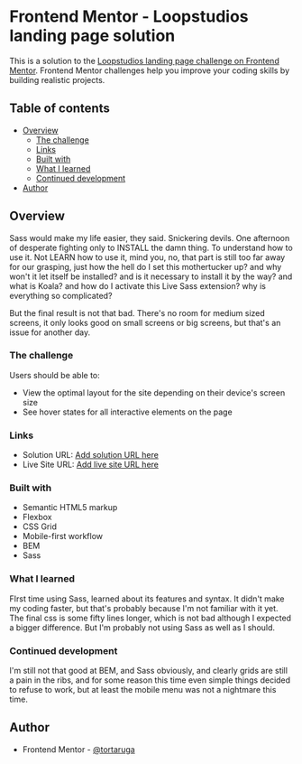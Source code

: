 # Frontend Mentor - Loopstudios landing page solution

This is a solution to the [Loopstudios landing page challenge on Frontend Mentor](https://www.frontendmentor.io/challenges/loopstudios-landing-page-N88J5Onjw). Frontend Mentor challenges help you improve your coding skills by building realistic projects. 

## Table of contents

- [Overview](#overview)
  - [The challenge](#the-challenge)
  - [Links](#links)
  - [Built with](#built-with)
  - [What I learned](#what-i-learned)
  - [Continued development](#continued-development)
- [Author](#author)

## Overview

Sass would make my life easier, they said. Snickering devils. One afternoon of desperate fighting only to INSTALL the damn thing. To understand how to use it. Not LEARN how to use it, mind you, no, that part is still too far away for our grasping, just how the hell do I set this mothertucker up? and why won't it let itself be installed? and is it necessary to install it by the way? and what is Koala? and how do I activate this Live Sass extension? why is everything so complicated? 

But the final result is not that bad. There's no room for medium sized screens, it only looks good on small screens or big screens, but that's an issue for another day.

### The challenge

Users should be able to:

- View the optimal layout for the site depending on their device's screen size
- See hover states for all interactive elements on the page

### Links

- Solution URL: [Add solution URL here](https://your-solution-url.com)
- Live Site URL: [Add live site URL here](https://your-live-site-url.com)

### Built with

- Semantic HTML5 markup
- Flexbox
- CSS Grid
- Mobile-first workflow
- BEM 
- Sass

### What I learned

FIrst time using Sass, learned about its features and syntax. It didn't make my coding faster, but that's probably because I'm not familiar with it yet. The final css is some fifty lines longer, which is not bad although I expected a bigger difference. But I'm probably not using Sass as well as I should.

### Continued development

I'm still not that good at BEM, and Sass obviously, and clearly grids are still a pain in the ribs, and for some reason this time even simple things decided to refuse to work, but at least the mobile menu was not a nightmare this time.

## Author

- Frontend Mentor - [@tortaruga](https://www.frontendmentor.io/profile/tortaruga)
